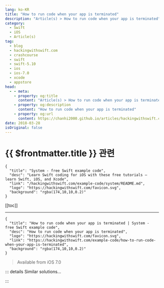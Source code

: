 ```yaml
---
lang: ko-KR
title: "How to run code when your app is terminated"
description: "Article(s) > How to run code when your app is terminated"
category:
  - Swift
  - iOS
  - Article(s)
tag: 
  - blog
  - hackingwithswift.com
  - crashcourse
  - swift
  - swift-5.10
  - ios
  - ios-7.0
  - xcode
  - appstore
head:
  - - meta:
    - property: og:title
      content: "Article(s) > How to run code when your app is terminated"
    - property: og:description
      content: "How to run code when your app is terminated"
    - property: og:url
      content: https://chanhi2000.github.io/articles/hackingwithswift.com/example-code/how-to-run-code-when-your-app-is-terminated.html
date: 2018-03-28
isOriginal: false
---
```


# {{ $frontmatter.title }} 관련

```component VPCard
{
  "title": "System - free Swift example code",
  "desc": "Learn Swift coding for iOS with these free tutorials – learn Swift, iOS, and Xcode",
  "link": "/hackingwithswift.com/example-code/system/README.md",
  "logo": "https://hackingwithswift.com/favicon.svg",
  "background": "rgba(174,10,10,0.2)"
}
```

[[toc]]

---

```component VPCard
{
  "title": "How to run code when your app is terminated | System - free Swift example code",
  "desc": "How to run code when your app is terminated",
  "logo": "https://hackingwithswift.com/favicon.svg",
  "link": "https://hackingwithswift.com/example-code/how-to-run-code-when-your-app-is-terminated",
  "background": "rgba(174,10,10,0.2)"
}
```

> Available from iOS 7.0

<!-- TODO: 작성 -->

<!-- 
If you need to execute code when your app isn’t running, there are several options open to you depending on what you’re trying to do.

- Background fetch will let your app run in the background for about 30 seconds at scheduled intervals. The goal of this is to fetch data and prepare your UI for when the app runs next.
<li>Push notifications let your app fetch fresh data from your server. You can make a message appear on the device if you want, but it’s not required – silent push notifications let you skip that part.
<li>Local notifications let you display an alert to the user, along with any media attachments you want and some options for the user to select from. If they choose those options then your app can be launched in the foreground or background to handle them.

I want to show you how to use background fetch, which is both the most powerful but also the most unreliable of the three options.

It’s powerful because it lets you request that your app be launched in the background after a set time has passed. For example, you might say “launch my app every hour,” so that you can fetch new stories for your user to read when they launch their app next. This effectively means your app is already up to date when it gets launched next, rather than the user having to wait for the data refresh to happen after it launches.

So, your app can launch itself in the background spontaneously – sounds great, right? Well, there are significant downsides you need to be aware of, which is why background fetch can be simultaneously the most powerful but also the most unreliable of options for background tasks.

The downsides are:

1. The time you request is advisory, which means if you request 30 minutes you can’t expect your app to be run in exactly 30 minutes.
<li>It can be disabled or restricted on a per-app level, or disabled system wide if the device has entered low-power mode.
<li>iOS attempts to monitor when apps are commonly launched and will attempt to adjust background fetch to match real world usage. 
<li>The system evaluates how you use your background fetch time and will adjust how likely your app is to run again based on what you do.

Each of those bear more explanation, so I want to elaborate just a little before giving you some code. 

When it comes to requesting a time, you have two options: specify a value in seconds (e.g. 86400 is more or less one day), or provide the special value `UIApplicationBackgroundFetchIntervalMinimum`, which literally means “as often as possible.”

The problem is that many apps are likely to have background fetch enabled, all with different timers being triggered by the system. So, to reduce battery usage iOS will batch requests: if your app is due to refresh in 28 minutes and another is due to refresh in 29 minutes, the system is likely to move things around so they can both be run in 29 minutes.

Similarly, the system will adjust your background fetch requests based on what the user actually does with your app. For example, if the user always checks your app at 8am every morning, iOS should in theory be likely to trigger a background fetch shortly before. If they never check your app during the night, presumably because they are asleep, iOS should in theory not schedule your background fetch during that period.

Now, I said “in theory” both times because we don’t really know – Apple doesn’t publish specifics here, other than to say that iOS does perform some user monitoring to adapt itself.

As well as monitoring the user, iOS also monitors your code. Here’s a quote from Apple’s own documentation: 

<blockquote>
Apps that download small amounts of content quickly, and accurately reflect when they had content available to download, are more likely to receive execution time in the future than apps that take a long time to download their content or that claim content was available but then do not download anything.

</blockquote>
So, if you abuse the system you’ll get run less often, but if you’re a good citizen then you’ll be called more often – or at least more like what you requested in the first place.

OK, that’s enough explanation of the benefits and problems of background fetch – let’s look at how you actually make it happen.

First, go to your project’s settings and choose the Capabilities tab. You need to enable the Background Modes capability, then check the box marked Background Fetch. This modifies your app’s Info.plist file to add the “fetch” background mode that enables all the following functionality.

Second, tell iOS how often you want background fetch to happen. This is usually done inside the `didFinishLaunchingWithOptions` method in <FontIcon icon="fa-brands fa-swift"/>`AppDelegate.swift`, like this:

```swift
application.setMinimumBackgroundFetchInterval(1800)
```

That requests 1800 seconds between updates, which is 30 minutes. Note that this is a *minimum* amount of time between updates, not a *precise* amount of time between updates.

You can and should adjust this from anywhere in your app based on user preferences. For example, if the user requests updates as often as possible, you might run code like this:

```swift
UIApplication.shared.setMinimumBackgroundFetchInterval(UIApplication.backgroundFetchIntervalMinimum)
```

Now that you’ve requested a background fetch, it’s time to write some code to run when that fetch actually happens. This is done by implementing the `performFetchWithCompletionHandler` method in your app delegate, and calling its completion handler to tell iOS the result of your data fetch.

When you call the completion handler iOS expects to be told how your fetch went, and there are three possible values you can send back: new data was received, no new data was available, or the fetch failed. Again, iOS expects you to be honest here – don’t try to lie and say new data was available when you didn’t actually fetch anything, somehow hoping it means you’ll get called again.

Obviously I don’t know how your app fetches its data, but I’m going to provide some example code to get you started. In this example, `fetchSomeData()` will return `nil` if the fetch failed, but if it succeeded will send back some data with its `newData` property set to either true or false so we can accurately report back to iOS.

Put this method inside <FontIcon icon="fa-brands fa-swift"/>`AppDelegate.swift`:

```swift
func application(_ application: UIApplication, performFetchWithCompletionHandler completionHandler: @escaping (UIBackgroundFetchResult) -> Void) {
    // fetch data from internet now
    guard let data = fetchSomeData() else {
        // data download failed
        completionHandler(.failed)
        return
    }

    if data.isNew {
        // data download succeeded and is new
        completionHandler(.newData)
    } else {
        // data downloaded succeeded and is not new
        completionHandler(.noData)
    }
}
```

Now, this should set your mind thinking that if your fetch fails too often or if you return `.noData` too often, iOS might reduce the frequency of your background fetches. Again, though, please remember that the system does monitor your usage, so you might get penalized if you attempt to abuse this system.

Now that you have implemented the code to run your fetches, there are two `UIApplication` properties that you might want to check.

First, `backgroundRefreshStatus` will tell you whether background fetch is available to use, denied by the user, or restricted by some external force – i.e., not available, and can’t *be* enabled by the user. You can check it like this:

```swift
if application.backgroundRefreshStatus == .available {
    // yay!
}
```

You can and should try disabling background refresh yourself in order to ensure your app behaves well. To try this out, go to the Settings app, then choose General > Background App Refresh, and toggle the switch next to your app. You can also try enabling low-power mode by going to Settings > Battery and enabling the Low Power Mode switch.

Second, the `applicationState` property will tell you whether your app is currently running in the background. Ideally you’ll use this to limit the amount of work you do, because again iOS is watching you and it’s important to play nicely. You can check it like this:

```swift
if application.applicationState == .background {
    // run important background tasks
}
```

That’s all the code you need to support background app refresh, so now it’s just down to you to test that everything works well. If you’re patient you can just sit and wait until iOS triggers your fetch code, but a much better option is to trigger a background fetch on demand.

Xcode has an option for this built right in, so go ahead and launch your app and normal then go to the Debug menu and choose Simulate Background Fetch. That will run a background fetch even if your app is currently in the foreground, allowing you to ensure everything works as intended.

An alternative is to run your whole app as if it were a background launch, which is an option you can enable for your launch schemes. To try this out, hold down the Alt key then go to the Product menu and choose “Run…”. This will let you edit the “Run” schema for your app, and you should see “Launch due to a background fetch event” as one of the checkboxes there. 

When you check that box and click Run, you’ve modified the Run schema so that your app is *always* run as a background fetch – even next time when you just click play or press <kbd>Cmd</kbd>+R. You’ll probably want to leave that box unchecked most of the time!

-->

::: details Similar solutions…

<!--
/quick-start/concurrency/how-to-use-mainactor-to-run-code-on-the-main-queue">How to use @MainActor to run code on the main queue 
/quick-start/swiftui/how-to-use-instruments-to-profile-your-swiftui-code-and-identify-slow-layouts">How to use Instruments to profile your SwiftUI code and identify slow layouts 
/example-code/uikit/how-to-localize-your-ios-app">How to localize your iOS app 
/quick-start/swiftui/how-to-run-code-when-your-app-launches">How to run code when your app launches 
/example-code/uikit/how-to-change-your-app-icon-dynamically-with-setalternateiconname">How to change your app icon dynamically with setAlternateIconName()</a>
-->

:::

